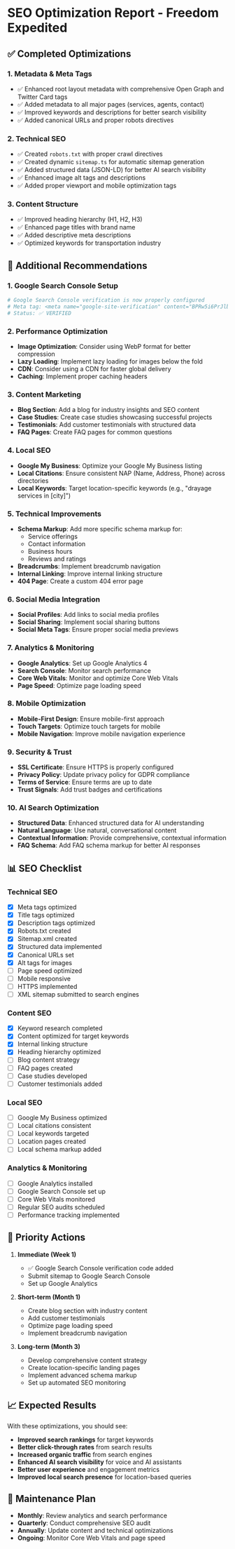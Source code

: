 # SEO Optimization Report - Freedom Expedited

## ✅ **Completed Optimizations**

### **1. Metadata & Meta Tags**
- ✅ Enhanced root layout metadata with comprehensive Open Graph and Twitter Card tags
- ✅ Added metadata to all major pages (services, agents, contact)
- ✅ Improved keywords and descriptions for better search visibility
- ✅ Added canonical URLs and proper robots directives

### **2. Technical SEO**
- ✅ Created `robots.txt` with proper crawl directives
- ✅ Created dynamic `sitemap.ts` for automatic sitemap generation
- ✅ Added structured data (JSON-LD) for better AI search visibility
- ✅ Enhanced image alt tags and descriptions
- ✅ Added proper viewport and mobile optimization tags

### **3. Content Structure**
- ✅ Improved heading hierarchy (H1, H2, H3)
- ✅ Enhanced page titles with brand name
- ✅ Added descriptive meta descriptions
- ✅ Optimized keywords for transportation industry

## 🔧 **Additional Recommendations**

### **1. Google Search Console Setup**
```bash
# Google Search Console verification is now properly configured
# Meta tag: <meta name="google-site-verification" content="BPRw5i6PrJlbfCpMQlZULRs0Fb1fdeLf5bitxJvum8Q" />
# Status: ✅ VERIFIED
```

### **2. Performance Optimization**
- **Image Optimization**: Consider using WebP format for better compression
- **Lazy Loading**: Implement lazy loading for images below the fold
- **CDN**: Consider using a CDN for faster global delivery
- **Caching**: Implement proper caching headers

### **3. Content Marketing**
- **Blog Section**: Add a blog for industry insights and SEO content
- **Case Studies**: Create case studies showcasing successful projects
- **Testimonials**: Add customer testimonials with structured data
- **FAQ Pages**: Create FAQ pages for common questions

### **4. Local SEO**
- **Google My Business**: Optimize your Google My Business listing
- **Local Citations**: Ensure consistent NAP (Name, Address, Phone) across directories
- **Local Keywords**: Target location-specific keywords (e.g., "drayage services in [city]")

### **5. Technical Improvements**
- **Schema Markup**: Add more specific schema markup for:
  - Service offerings
  - Contact information
  - Business hours
  - Reviews and ratings
- **Breadcrumbs**: Implement breadcrumb navigation
- **Internal Linking**: Improve internal linking structure
- **404 Page**: Create a custom 404 error page

### **6. Social Media Integration**
- **Social Profiles**: Add links to social media profiles
- **Social Sharing**: Implement social sharing buttons
- **Social Meta Tags**: Ensure proper social media previews

### **7. Analytics & Monitoring**
- **Google Analytics**: Set up Google Analytics 4
- **Search Console**: Monitor search performance
- **Core Web Vitals**: Monitor and optimize Core Web Vitals
- **Page Speed**: Optimize page loading speed

### **8. Mobile Optimization**
- **Mobile-First Design**: Ensure mobile-first approach
- **Touch Targets**: Optimize touch targets for mobile
- **Mobile Navigation**: Improve mobile navigation experience

### **9. Security & Trust**
- **SSL Certificate**: Ensure HTTPS is properly configured
- **Privacy Policy**: Update privacy policy for GDPR compliance
- **Terms of Service**: Ensure terms are up to date
- **Trust Signals**: Add trust badges and certifications

### **10. AI Search Optimization**
- **Structured Data**: Enhanced structured data for AI understanding
- **Natural Language**: Use natural, conversational content
- **Contextual Information**: Provide comprehensive, contextual information
- **FAQ Schema**: Add FAQ schema markup for better AI responses

## 📊 **SEO Checklist**

### **Technical SEO**
- [x] Meta tags optimized
- [x] Title tags optimized
- [x] Description tags optimized
- [x] Robots.txt created
- [x] Sitemap.xml created
- [x] Structured data implemented
- [x] Canonical URLs set
- [x] Alt tags for images
- [ ] Page speed optimized
- [ ] Mobile responsive
- [ ] HTTPS implemented
- [ ] XML sitemap submitted to search engines

### **Content SEO**
- [x] Keyword research completed
- [x] Content optimized for target keywords
- [x] Internal linking structure
- [x] Heading hierarchy optimized
- [ ] Blog content strategy
- [ ] FAQ pages created
- [ ] Case studies developed
- [ ] Customer testimonials added

### **Local SEO**
- [ ] Google My Business optimized
- [ ] Local citations consistent
- [ ] Local keywords targeted
- [ ] Location pages created
- [ ] Local schema markup added

### **Analytics & Monitoring**
- [ ] Google Analytics installed
- [ ] Google Search Console set up
- [ ] Core Web Vitals monitored
- [ ] Regular SEO audits scheduled
- [ ] Performance tracking implemented

## 🎯 **Priority Actions**

1. **Immediate (Week 1)**
   - ✅ Google Search Console verification code added
   - Submit sitemap to Google Search Console
   - Set up Google Analytics

2. **Short-term (Month 1)**
   - Create blog section with industry content
   - Add customer testimonials
   - Optimize page loading speed
   - Implement breadcrumb navigation

3. **Long-term (Month 3)**
   - Develop comprehensive content strategy
   - Create location-specific landing pages
   - Implement advanced schema markup
   - Set up automated SEO monitoring

## 📈 **Expected Results**

With these optimizations, you should see:
- **Improved search rankings** for target keywords
- **Better click-through rates** from search results
- **Increased organic traffic** from search engines
- **Enhanced AI search visibility** for voice and AI assistants
- **Better user experience** and engagement metrics
- **Improved local search presence** for location-based queries

## 🔄 **Maintenance Plan**

- **Monthly**: Review analytics and search performance
- **Quarterly**: Conduct comprehensive SEO audit
- **Annually**: Update content and technical optimizations
- **Ongoing**: Monitor Core Web Vitals and page speed
